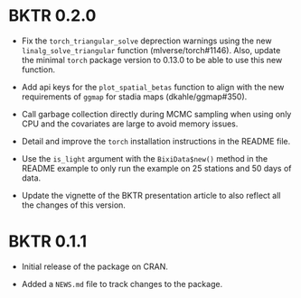 # BKTR 0.2.0

* Fix the `torch_triangular_solve` deprection warnings using the new `linalg_solve_triangular` function (mlverse/torch#1146). Also, update the minimal `torch` package version to 0.13.0 to be able to use this new function.

* Add api keys for the `plot_spatial_betas` function to align with the new requirements of `ggmap` for stadia maps (dkahle/ggmap#350).

* Call garbage collection directly during MCMC sampling when using only CPU and the covariates are large to avoid memory issues.

* Detail and improve the `torch` installation instructions in the README file.

* Use the `is_light` argument with the `BixiData$new()` method in the README example to only run the example on 25 stations and 50 days of data.

* Update the vignette of the BKTR presentation article to also reflect all the changes of this version.


# BKTR 0.1.1

* Initial release of the package on CRAN.

* Added a `NEWS.md` file to track changes to the package.
